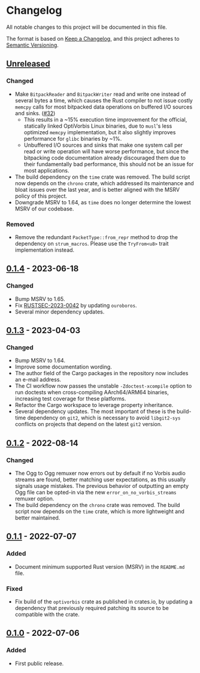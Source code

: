 # Changelog

All notable changes to this project will be documented in this file.

The format is based on [Keep a Changelog](https://keepachangelog.com/en/1.0.0/),
and this project adheres to
[Semantic Versioning](https://semver.org/spec/v2.0.0.html).

## [Unreleased]

### Changed

- Make `BitpackReader` and `BitpackWriter` read and write one instead of several
  bytes a time, which causes the Rust compiler to not issue costly `memcpy`
  calls for most bitpacked data operations on buffered I/O sources and sinks.
  ([#32](https://github.com/OptiVorbis/OptiVorbis/issues/32#issuecomment-1674076883))
  - This results in a ~15% execution time improvement for the official,
  statically linked OptiVorbis Linux binaries, due to `musl`'s less optimized
  `memcpy` implementation, but it also slightly improves performance for `glibc`
  binaries by ~1%.
  - Unbuffered I/O sources and sinks that make one system call per read or write
    operation will have worse performance, but since the bitpacking code
    documentation already discouraged them due to their fundamentally bad
    performance, this should not be an issue for most applications.
- The build dependency on the `time` crate was removed. The build script now
  depends on the `chrono` crate, which addressed its maintenance and bloat
  issues over the last year, and is better aligned with the MSRV policy of this
  project.
- Downgrade MSRV to 1.64, as `time` does no longer determine the lowest MSRV of
  our codebase.

### Removed

- Remove the redundant `PacketType::from_repr` method to drop the dependency on
  `strum_macros`. Please use the `TryFrom<u8>` trait implementation instead.

## [0.1.4] - 2023-06-18

### Changed

- Bump MSRV to 1.65.
- Fix [RUSTSEC-2023-0042](https://rustsec.org/advisories/RUSTSEC-2023-0042) by
  updating `ouroboros`.
- Several minor dependency updates.

## [0.1.3] - 2023-04-03

### Changed

- Bump MSRV to 1.64.
- Improve some documentation wording.
- The author field of the Cargo packages in the repository now includes an
  e-mail address.
- The CI workflow now passes the unstable `-Zdoctest-xcompile` option to run
  doctests when cross-compiling AArch64/ARM64 binaries, increasing test coverage
  for these platforms.
- Refactor the Cargo workspace to leverage property inheritance.
- Several dependency updates. The most important of these is the build-time
  dependency on `git2`, which is necessary to avoid `libgit2-sys` conflicts on
  projects that depend on the latest `git2` version.

## [0.1.2] - 2022-08-14

### Changed

- The Ogg to Ogg remuxer now errors out by default if no Vorbis audio streams
  are found, better matching user expectations, as this usually signals usage
  mistakes. The previous behavior of outputting an empty Ogg file can be
  opted-in via the new `error_on_no_vorbis_streams` remuxer option.
- The build dependency on the `chrono` crate was removed. The build script now
  depends on the `time` crate, which is more lightweight and better maintained.

## [0.1.1] - 2022-07-07

### Added

- Document minimum supported Rust version (MSRV) in the `README.md` file.

### Fixed

- Fix build of the `optivorbis` crate as published in crates.io, by updating a
  dependency that previously required patching its source to be compatible
  with the crate.

## [0.1.0] - 2022-07-06

### Added

- First public release.

[Unreleased]: https://github.com/OptiVorbis/OptiVorbis/compare/v0.1.4...HEAD
[0.1.4]: https://github.com/OptiVorbis/OptiVorbis/compare/v0.1.3...v0.1.4
[0.1.3]: https://github.com/OptiVorbis/OptiVorbis/compare/v0.1.2...v0.1.3
[0.1.2]: https://github.com/OptiVorbis/OptiVorbis/compare/v0.1.1...v0.1.2
[0.1.1]: https://github.com/OptiVorbis/OptiVorbis/compare/v0.1.0...v0.1.1
[0.1.0]: https://github.com/OptiVorbis/OptiVorbis/releases/tag/v0.1.0
